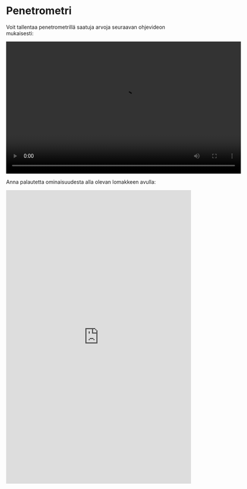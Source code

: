 # Penetrometri

Voit tallentaa penetrometrillä saatuja arvoja seuraavan ohjevideon mukaisesti:

<video width="640" height="360" controls>

<source src="img/penetrometri.mp4" type="video/mp4">

</video>

Anna palautetta ominaisuudesta alla olevan lomakkeen avulla: 

<iframe 
    src="https://docs.google.com/forms/d/e/1FAIpQLSfsGGxcdoyVvwqIh-dGyleqlHLDa48dSnIgMMCHhSZR-pgl4Q/viewform?usp=pp_url&entry.76641795=Kohteen+lis%C3%A4%C3%A4mist%C3%A4&embedded=true" 
    width="100%" 
    height="800" 
    frameborder="0" 
    marginheight="0" 
    marginwidth="0">
Ladataan…
</iframe>
